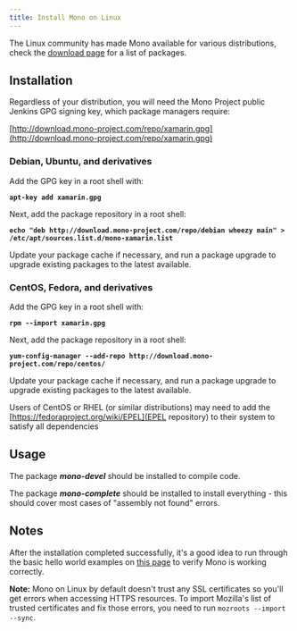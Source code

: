 ```yaml
---
title: Install Mono on Linux
---
```


The Linux community has made Mono available for various distributions, check the [download page](/download) for a list of packages.

Installation
------------

Regardless of your distribution, you will need the Mono Project public Jenkins GPG signing key, which package managers require:

[http://download.mono-project.com/repo/xamarin.gpg](http://download.mono-project.com/repo/xamarin.gpg)

### Debian, Ubuntu, and derivatives

Add the GPG key in a root shell with:

**`apt-key add xamarin.gpg`**

Next, add the package repository in a root shell:

**`echo "deb http://download.mono-project.com/repo/debian wheezy main" > /etc/apt/sources.list.d/mono-xamarin.list`**

Update your package cache if necessary, and run a package upgrade to upgrade existing packages to the latest available.

### CentOS, Fedora, and derivatives

Add the GPG key in a root shell with:

**`rpm --import xamarin.gpg`**

Next, add the package repository in a root shell:

**`yum-config-manager --add-repo http://download.mono-project.com/repo/centos/`**

Update your package cache if necessary, and run a package upgrade to upgrade existing packages to the latest available.

Users of CentOS or RHEL (or similar distributions) may need to add the [https://fedoraproject.org/wiki/EPEL](EPEL repository) to their system to satisfy all dependencies

Usage
-----

The package ***mono-devel*** should be installed to compile code.

The package ***mono-complete*** should be installed to install everything - this should cover most cases of "assembly not found" errors.

Notes
-----

After the installation completed successfully, it's a good idea to run through the basic hello world examples on [this page](/docs/getting-started/mono-basics/) to verify Mono is working correctly.

**Note:** Mono on Linux by default doesn't trust any SSL certificates so you'll get errors when accessing HTTPS resources. To import Mozilla's list of trusted certificates and fix those errors, you need to run `mozroots --import --sync`.
